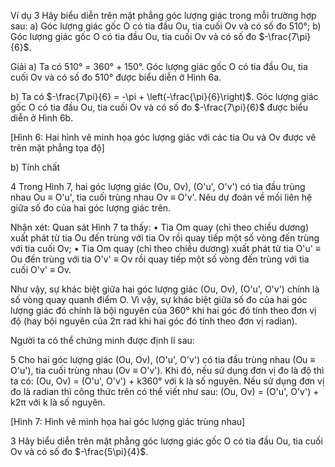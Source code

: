 Ví dụ 3 Hãy biểu diễn trên mặt phẳng góc lượng giác trong mỗi trường hợp sau:
a) Góc lượng giác gốc O có tia đầu Ou, tia cuối Ov và có số đo 510°;
b) Góc lượng giác gốc O có tia đầu Ou, tia cuối Ov và có số đo $-\frac{7\pi}{6}$.

Giải
a) Ta có 510° = 360° + 150°. Góc lượng giác gốc O có tia đầu Ou, tia cuối Ov và có số đo 510° được biểu diễn ở Hình 6a.

b) Ta có $-\frac{7\pi}{6} = -\pi + \left(-\frac{\pi}{6}\right)$. Góc lượng giác gốc O có tia đầu Ou, tia cuối Ov và có số đo $-\frac{7\pi}{6}$ được biểu diễn ở Hình 6b.

[Hình 6: Hai hình vẽ minh họa góc lượng giác với các tia Ou và Ov được vẽ trên mặt phẳng tọa độ]

b) Tính chất

4 Trong Hình 7, hai góc lượng giác (Ou, Ov), (O'u', O'v') có tia đầu trùng nhau Ou ≡ O'u', tia cuối trùng nhau Ov ≡ O'v'. Nêu dự đoán về mối liên hệ giữa số đo của hai góc lượng giác trên.

Nhận xét: Quan sát Hình 7 ta thấy:
• Tia Om quay (chỉ theo chiều dương) xuất phát từ tia Ou đến trùng với tia Ov rồi quay tiếp một số vòng đến trùng với tia cuối Ov;
• Tia Om quay (chỉ theo chiều dương) xuất phát từ tia O'u' ≡ Ou đến trùng với tia O'v' ≡ Ov rồi quay tiếp một số vòng đến trùng với tia cuối O'v' ≡ Ov.

Như vậy, sự khác biệt giữa hai góc lượng giác (Ou, Ov), (O'u', O'v') chính là số vòng quay quanh điểm O. Vì vậy, sự khác biệt giữa số đo của hai góc lượng giác đó chính là bội nguyên của 360° khi hai góc đó tính theo đơn vị độ (hay bội nguyên của 2π rad khi hai góc đó tính theo đơn vị radian).

Người ta có thể chứng minh được định lí sau:

5 Cho hai góc lượng giác (Ou, Ov), (O'u', O'v') có tia đầu trùng nhau (Ou ≡ O'u'), tia cuối trùng nhau (Ov ≡ O'v'). Khi đó, nếu sử dụng đơn vị đo là độ thì ta có:
(Ou, Ov) = (O'u', O'v') + k360° với k là số nguyên.
Nếu sử dụng đơn vị đo là radian thì công thức trên có thể viết như sau:
(Ou, Ov) = (O'u', O'v') + k2π với k là số nguyên.

[Hình 7: Hình vẽ minh họa hai góc lượng giác trùng nhau]

3 Hãy biểu diễn trên mặt phẳng góc lượng giác gốc O có tia đầu Ou, tia cuối Ov và có số đo $-\frac{5\pi}{4}$.